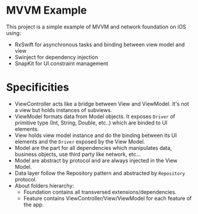 # MVVM Example

This project is a simple example of MVVM and network foundation on iOS using:
- RxSwift for asynchronous tasks and binding between view model and view
- Swinject for dependency injection
- SnapKit for UI constraint management

# Specificities

- ViewController acts like a bridge between View and ViewModel. It's not a view but holds instances of subviews.
- ViewModel formats data from Model objects. It exposes `Driver` of primitive type (Int, String, Double, etc..) which are binded to UI elements.
- View holds view model instance and do the binding between its UI elements and the `Driver` exposed by the View Model.
- Model are the part for all dependencies which manipulates data, business objects, use third party like network, etc...
- Model are abstract by protocol and are always injected in the View Model.
- Data layer follow the Repository pattern and abstracted by `Repository` protocol.
- About folders hierarchy:
	- Foundation contains all transversed extensions/dependencies.
	- Feature contains ViewController/View/ViewModel for each feature of the app.
